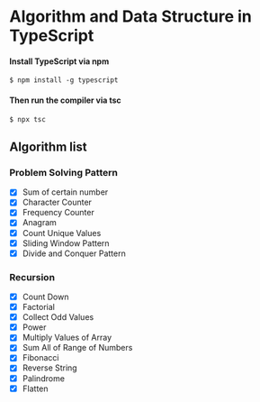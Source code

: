 # Algorithm and Data Structure in TypeScript

#### Install TypeScript via npm

`$ npm install -g typescript`

#### Then run the compiler via tsc

`$ npx tsc`

## Algorithm list

### Problem Solving Pattern

- [x] Sum of certain number
- [x] Character Counter
- [x] Frequency Counter
- [x] Anagram
- [x] Count Unique Values
- [x] Sliding Window Pattern
- [x] Divide and Conquer Pattern

### Recursion

- [x] Count Down
- [x] Factorial
- [x] Collect Odd Values
- [x] Power
- [x] Multiply Values of Array
- [x] Sum All of Range of Numbers
- [x] Fibonacci
- [x] Reverse String
- [x] Palindrome
- [x] Flatten
